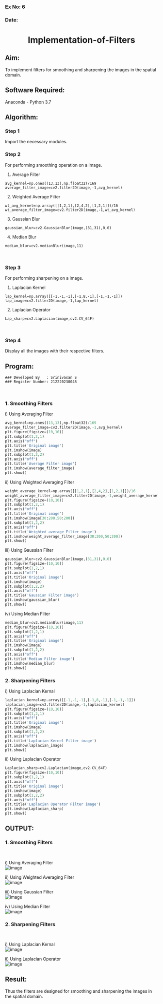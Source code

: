 ### Ex No: 6
### Date:

# <p align="center"> Implementation-of-Filters </p>
## Aim:
To implement filters for smoothing and sharpening the images in the spatial domain.

## Software Required:
Anaconda - Python 3.7

## Algorithm:
### Step 1
Import the necessary modules.
</br> 

### Step 2
For performing smoothing operation on a image.
 1) Average Filter
 ```
 avg_kernel=np.ones((13,13),np.float32)/169
 average_filter_image=cv2.filter2D(image,-1,avg_kernel)
 ```
 2) Weighted Average Filter
 ```
 wt_avg_kernel=np.array([[1,2,1],[2,4,2],[1,2,1]])/16
 wt_average_filter_image=cv2.filter2D(image,-1,wt_avg_kernel)
 ```
 3) Gaussian Blur
 ```
 gaussian_blur=cv2.GaussianBlur(image,(31,31),0,0)
 ```
 4) Median Blur
 ```
 median_blur=cv2.medianBlur(image,11)
 ```
</br> 

### Step 3
For performing sharpening on a image.
 1) Laplacian Kernel
 ```
 lap_kernel=np.array([[-1,-1,-1],[-1,8,-1],[-1,-1,-1]])
 lap_image=cv2.filter2D(image,-1,lap_kernel)
 ```
 2) Laplacian Operator
 ```
 Lap_sharp=cv2.Laplacian(image,cv2.CV_64F)
 ```
</br> 

### Step 4
Display all the images with their respective filters.
</br> 


## Program:
```
### Developed By   : Srinivasan S
### Register Number: 212220230048
```
</br>

### 1. Smoothing Filters

i) Using Averaging Filter
```Python
avg_kernel=np.ones((13,13),np.float32)/169
average_filter_image=cv2.filter2D(image,-1,avg_kernel)
plt.figure(figsize=(10,10))
plt.subplot(1,2,1)
plt.axis("off")
plt.title('Original image')
plt.imshow(image)
plt.subplot(1,2,2)
plt.axis("off")
plt.title('Average Filter image')
plt.imshow(average_filter_image)
plt.show()
```
ii) Using Weighted Averaging Filter
```Python
weight_average_kernel=np.array([[1,2,1],[2,4,2],[1,2,1]])/16
weight_average_filter_image=cv2.filter2D(image,-1,weight_average_kernel)
plt.figure(figsize=(10,10))
plt.subplot(1,2,1)
plt.axis("off")
plt.title('Original image')
plt.imshow(image[30:200,50:200])
plt.subplot(1,2,2)
plt.axis("off")
plt.title('Weighted average Filter image')
plt.imshow(weight_average_filter_image[30:200,50:200])
plt.show()
```
iii) Using Gaussian Filter
```Python
gaussian_blur=cv2.GaussianBlur(image,(31,31),0,0)
plt.figure(figsize=(10,10))
plt.subplot(1,2,1)
plt.axis("off")
plt.title('Original image')
plt.imshow(image)
plt.subplot(1,2,2)
plt.axis("off")
plt.title('Gaussian Filter image')
plt.imshow(gaussian_blur)
plt.show()
```

iv) Using Median Filter
```Python
median_blur=cv2.medianBlur(image,11)
plt.figure(figsize=(10,10))
plt.subplot(1,2,1)
plt.axis("off")
plt.title('Original image')
plt.imshow(image)
plt.subplot(1,2,2)
plt.axis("off")
plt.title('Median Filter image')
plt.imshow(median_blur)
plt.show()
```

### 2. Sharpening Filters
i) Using Laplacian Kernal
```Python
laplacian_kernel=np.array([[-1,-1,-1],[-1,8,-1],[-1,-1,-1]])
laplacian_image=cv2.filter2D(image,-1,laplacian_kernel)
plt.figure(figsize=(10,10))
plt.subplot(1,2,1)
plt.axis("off")
plt.title('Original image')
plt.imshow(image)
plt.subplot(1,2,2)
plt.axis("off")
plt.title('Laplacian Kernel Filter image')
plt.imshow(laplacian_image)
plt.show()
```
ii) Using Laplacian Operator
```Python
Laplacian_sharp=cv2.Laplacian(image,cv2.CV_64F)
plt.figure(figsize=(10,10))
plt.subplot(1,2,1)
plt.axis("off")
plt.title('Original image')
plt.imshow(image)
plt.subplot(1,2,2)
plt.axis("off")
plt.title('Laplacian Operator Filter image')
plt.imshow(Laplacian_sharp)
plt.show()
```

## OUTPUT:
### 1. Smoothing Filters
</br>

i) Using Averaging Filter
</br>
![image](https://user-images.githubusercontent.com/103049243/170046809-75d32054-ba72-41e3-b9f3-d2e5fbcb79b9.png)
</br>

ii) Using Weighted Averaging Filter
</br>
![image](https://user-images.githubusercontent.com/103049243/170046903-c0c33884-1f42-4268-8902-c7ca9c5a3dfa.png)
</br>

iii) Using Gaussian Filter
</br>
![image](https://user-images.githubusercontent.com/103049243/170047013-55c91606-cfaa-403f-815b-de73b572b67b.png)
</br>

iv) Using Median Filter
</br>
![image](https://user-images.githubusercontent.com/103049243/170047105-0d511947-84e8-4850-a1d2-8d914981866a.png)
</br>

### 2. Sharpening Filters
</br>

i) Using Laplacian Kernal
</br>
![image](https://user-images.githubusercontent.com/103049243/170047212-1688c598-1a2e-46d2-b363-ad3cf4d180f3.png)
</br>

ii) Using Laplacian Operator
</br>
![image](https://user-images.githubusercontent.com/103049243/170047280-988269fc-6aeb-4ff0-ac07-a9fbd2f6afad.png)
</br>

## Result:
Thus the filters are designed for smoothing and sharpening the images in the spatial domain.
